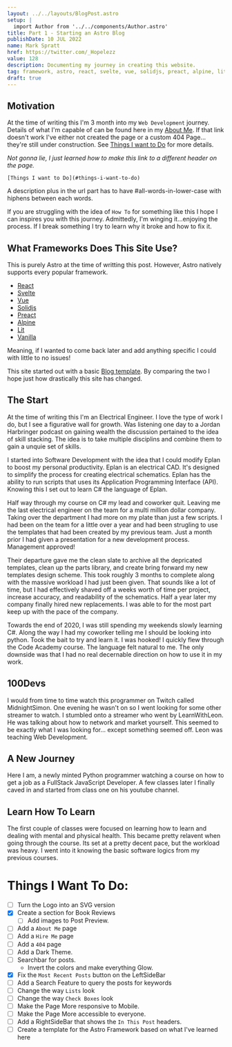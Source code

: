 ```yaml
---
layout: ../../layouts/BlogPost.astro
setup: |
  import Author from '../../components/Author.astro'
title: Part 1 - Starting an Astro Blog 
publishDate: 10 JUL 2022
name: Mark Spratt
href: https://twitter.com/_Hopelezz
value: 128
description: Documenting my journey in creating this website.
tag: framework, astro, react, svelte, vue, solidjs, preact, alpine, lit, vanilla
draft: true
---
```


## Motivation

At the time of writing this I'm 3 month into my `Web Development` journey. Details of what I'm capable of can be found here in my [About Me](aboutMe). If that link doesn't work I've either not created the page or a custom 404 Page... they're still under construction. See [Things I want to Do](#things-i-want-to-do) for more details. 

_Not gonna lie, I just learned how to make this link to a different header on the page._

```
[Things I want to Do](#things-i-want-to-do)
```

A description plus in the url part has to have #all-words-in-lower-case with hiphens between each words.

If you are struggling with the idea of `How To` for something like this I hope I can inspires you with this journey. Admittedly, I'm winging it...enjoying the process. If I break something I try to learn why it broke and how to fix it.

## What Frameworks Does This Site Use?

This is purely Astro at the time of writting this post. However, Astro natively supports every popular framework.

- [React](https://reactjs.org/)
- [Svelte](https://svelte.dev/)
- [Vue](https://vuejs.org/)
- [Solidjs](https://solidjs.com/)
- [Preact](https://preactjs.com/)
- [Alpine](https://alpinejs.dev/)
- [Lit](https://lit.dev/)
- [Vanilla](https://www.javascript.com/)

Meaning, if I wanted to come back later and add anything specific I could with little to no issues!

This site started out with a basic [Blog template](https://stackblitz.com/github/withastro/astro/tree/latest/examples/blog?file=README.md). By comparing the two I hope just how drastically this site has changed.

## The Start

At the time of writing this I'm an Electrical Engineer. I love the type of work I do, but I see a figurative wall for growth.
Was listening one day to a Jordan Harbringer podcast on gaining wealth the discussion pertained to the idea of skill stacking. The idea is to take multiple disciplins and combine them to gain a unquie set of skills. 

I started into Software Development with the idea that I could modify Eplan to boost my personal productivity. Eplan is an electrical CAD. It's designed to simplify the process for creating electrical schematics. Eplan has the ability to run scripts that uses its Application Programming Interface (API). Knowing this I set out to learn C# the language of Eplan. 

Half way through my course on C# my lead and coworker quit. Leaving me the last electrical engineer on the team for a multi million dollar company. Taking over the department I had more on my plate than just a few scripts. I had been on the team for a little over a year and had been strugling to use the templates that had been created by my previous team. Just a month prior I had given a presentation for a new development process. Management approved!

Their departure gave me the clean slate to archive all the depricated templates, clean up the parts library, and create bring forward my new templates design scheme. This took roughly 3 months to complete along with the massive workload I had just been given. That sounds like a lot of time, but I had effectively shaved off a weeks worth of time per project, increase accuracy, and readability of the schematics. Half a year later my company finally hired new replacements. I was able to for the most part keep up with the pace of the company.

Towards the end of 2020, I was still spending my weekends slowly learning C#. Along the way I had my coworker telling me I should be looking into python. Took the bait to try and learn it. I was hooked! I quickly flew through the Code Academy course. The language felt natural to me. The only downside was that I had no real decernable direction on how to use it in my work.

## 100Devs

I would from time to time watch this programmer on Twitch called MidnightSimon. One evening he wasn't on so I went looking for some other streamer to watch. I stumbled onto a streamer who went by LearnWithLeon. He was talking about how to network and market yourself. This seemed to be exactly what I was looking for... except something seemed off. Leon was teaching Web Development. 

## A New Journey

Here I am, a newly minted Python programmer watching a course on how to get a job as a FullStack JavaScript Developer. A few classes later I finally caved in and started from class one on his youtube channel.

## Learn How To Learn

The first couple of classes were focused on learning how to learn and dealing with mental and physical health. This became pretty relavent when going through the course. Its set at a pretty decent pace, but the workload was heavy. I went into it knowing the basic software logics from my previous courses. 



<!-- 
The first post I wrote actually started back in 2011 as a facebook post. My mom asked me one morning "[What is a Password Vault](1-password)". Now we're here in 2022 creating a blog. I started programming about 2 years prior learning C#. Making some tournament tracker and a  Shortly after that my roomate & my Co-worker both suggested I start learning Python. I ran through the course. I love writting in python but had no decernable direction. It feels the most intuitive to me. I even created a [Card Game](https://replit.com/@Hopelezz/War?v=1) from scratch.

One evening on Twitch I stumbled on a bootcamp called #100Devs. An instructor who goes by the name Leon was teaching about JavaScript. Honestly, at first I was just going to use the platform to hustle my way into a job, but using python instead. That was until I saw the different projects that were being built. 

## Baby Steps

First thing I did was make a Logo! Sure, it's not tied directly to programming the blog or anything, but I wanted to set a theme around a `brand`. It's not a bran YET, but it could be. I still have to work on creating an SVG version of it. That'll come when I have some creative headroom. For now I'll be using a simple PNG.

>SVG stands for Scalable Vector Graphics. It's a way to draw images that can be scaled, colored, and rotated.

## The Road

I wanted to add some flexibilty to my site. One thing it was missing was a navigation bar. So I created one! This is what it looked like originally:

<blockquote class="imgur-embed-pub" lang="en" data-id="a/88TWvWO"  ><a href="//imgur.com/a/88TWvWO">Sidebar</a></blockquote><script async src="//s.imgur.com/min/embed.js" charset="utf-8"></script>

I've since redesigned it, adding and removing features based on what I need.

For the icons I used this website [Boxicons](https://boxicons.com/). You can search over 1600 icons. You can even use the icons as fonts! Because of this I was able to rather easily modify the CSS of the icons.

I also added search (that doesn't work yet. I head that's hard...), -->

<!-- TODO -->

# Things I Want To Do:

- [ ] Turn the Logo into an SVG version
- [x] Create a section for Book Reviews
  - [ ] Add images to Post Preview.
- [ ] Add a `About Me` page
- [ ] Add a `Hire Me` page
- [ ] Add a `404` page
- [ ] Add a Dark Theme.
- [ ] Searchbar for posts.
  - Invert the colors and make everything Glow.
- [x] Fix the `Most Recent Posts` button on the LeftSideBar
- [ ] Add a Search Feature to query the posts for keywords
- [ ] Change the way `Lists` look
- [ ] Change the way `Check Boxes` look
- [ ] Make the Page More responsive to Mobile.
- [ ] Make the Page More accessible to everyone.
- [ ] Add a RightSideBar that shows the `In This Post` headers.
- [ ] Create a template for the Astro Framework based on what I've learned here
